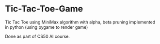 # Tic-Tac-Toe-Game
Tic Tac Toe using MiniMax algorithm with alpha, beta pruning implemented in python (using pygame to render game)

Done as part of CS50 AI course.
